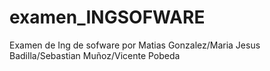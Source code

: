# examen_INGSOFWARE
Examen de Ing de sofware por Matias Gonzalez/Maria Jesus Badilla/Sebastian Muñoz/Vicente Pobeda
